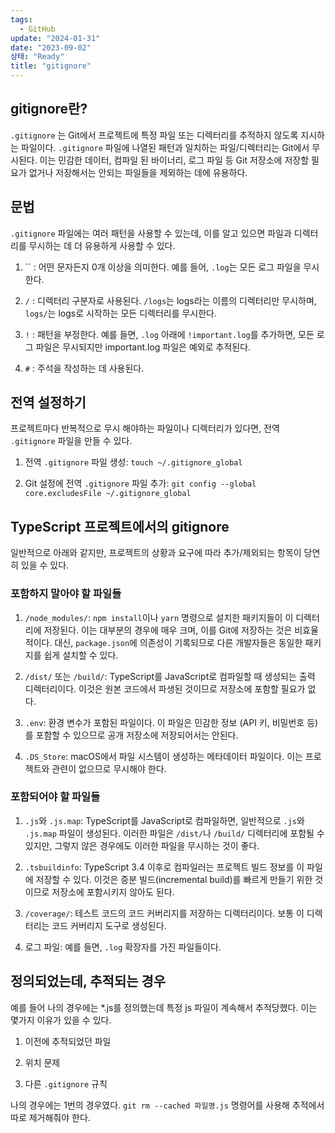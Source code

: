 ```yaml
---
tags:
  - GitHub
update: "2024-01-31"
date: "2023-09-02"
상태: "Ready"
title: "gitignore"
---
```

## gitignore란?

`.gitignore` 는 Git에서 프로젝트에 특정 파일 또는 디렉터리를 추적하지 않도록 지시하는 파일이다. `.gitignore` 파일에 나열된 패턴과 일치하는 파일/디렉터리는 Git에서 무시된다. 이는 민감한 데이터, 컴파일 된 바이너리, 로그 파일 등 Git 저장소에 저장할 필요가 없거나 저장해서는 안되는 파일들을 제외하는 데에 유용하다. 

## 문법

`.gitignore` 파일에는 여러 패턴을 사용할 수 있는데, 이를 알고 있으면 파일과 디렉터리를 무시하는 데 더 유용하게 사용할 수 있다.

1. `` : 어떤 문자든지 0개 이상을 의미한다. 예를 들어, `.log`는 모든 로그 파일을 무시한다.

1. `/` : 디렉터리 구분자로 사용된다. `/logs`는 logs라는 이름의 디렉터리만 무시하며, `logs/`는 logs로 시작하는 모든 디렉터리를 무시한다.

1. `!` : 패턴을 부정한다. 예를 들면, `.log` 아래에 `!important.log`를 추가하면, 모든 로그 파일은 무시되지만 important.log 파일은 예외로 추적된다.

1. `#` : 주석을 작성하는 데 사용된다.

## 전역 설정하기

프로젝트마다 반복적으로 무시 해야하는 파일이나 디렉터리가 있다면, 전역 `.gitignore` 파일을 만들 수 있다.

1. 전역 `.gitignore` 파일 생성: `touch ~/.gitignore_global`

1. Git 설정에 전역 `.gitignore` 파일 추가: `git config --global core.excludesFile ~/.gitignore_global`

## TypeScript 프로젝트에서의 gitignore

일반적으로 아래와 같지만, 프로젝트의 상황과 요구에 따라 추가/제외되는 항목이 당연히 있을 수 있다. 

### 포함하지 말아야 할 파일들

1. `/node_modules/`: `npm install`이나 `yarn` 명령으로 설치한 패키지들이 이 디렉터리에 저장된다. 이는 대부분의 경우에 매우 크며, 이를 Git에 저장하는 것은 비효율적이다. 대신, `package.json`에 의존성이 기록되므로 다른 개발자들은 동일한 패키지를 쉽게 설치할 수 있다.

1. `/dist/` 또는 `/build/`: TypeScript를 JavaScript로 컴파일할 때 생성되는 출력 디렉터리이다. 이것은 원본 코드에서 파생된 것이므로 저장소에 포함할 필요가 없다.

1. `.env`: 환경 변수가 포함된 파일이다. 이 파일은 민감한 정보 (API 키, 비밀번호 등)를 포함할 수 있으므로 공개 저장소에 저장되어서는 안된다.

1. `.DS_Store`: macOS에서 파일 시스템이 생성하는 메타데이터 파일이다. 이는 프로젝트와 관련이 없으므로 무시해야 한다.

### 포함되어야 할 파일들

1. `.js`와 `.js.map`: TypeScript를 JavaScript로 컴파일하면, 일반적으로 `.js`와 `.js.map` 파일이 생성된다. 이러한 파일은 `/dist/`나 `/build/` 디렉터리에 포함될 수 있지만, 그렇지 않은 경우에도 이러한 파일을 무시하는 것이 좋다.

1. `.tsbuildinfo`: TypeScript 3.4 이후로 컴파일러는 프로젝트 빌드 정보를 이 파일에 저장할 수 있다. 이것은 증분 빌드(incremental build)를 빠르게 만들기 위한 것이므로 저장소에 포함시키지 않아도 된다.

1. `/coverage/`: 테스트 코드의 코드 커버리지를 저장하는 디렉터리이다. 보통 이 디렉터리는 코드 커버리지 도구로 생성된다.

1. 로그 파일: 예를 들면, `.log` 확장자를 가진 파일들이다.

## 정의되었는데, 추적되는 경우

예를 들어 나의 경우에는 *.js를 정의했는데 특정 js 파일이 계속해서 추적당했다. 이는 몇가지 이유가 있을 수 있다. 

1. 이전에 추적되었던 파일

1. 위치 문제

1. 다른 `.gitignore` 규칙

나의 경우에는 1번의 경우였다. `git rm --cached 파일명.js` 명령어를 사용해 추적에서 따로 제거해줘야 한다. 



